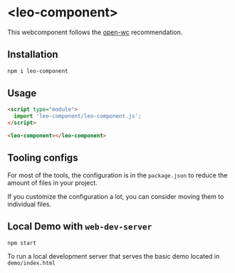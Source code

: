 # \<leo-component>

This webcomponent follows the [open-wc](https://github.com/open-wc/open-wc) recommendation.

## Installation

```bash
npm i leo-component
```

## Usage

```html
<script type="module">
  import 'leo-component/leo-component.js';
</script>

<leo-component></leo-component>
```



## Tooling configs

For most of the tools, the configuration is in the `package.json` to reduce the amount of files in your project.

If you customize the configuration a lot, you can consider moving them to individual files.

## Local Demo with `web-dev-server`

```bash
npm start
```

To run a local development server that serves the basic demo located in `demo/index.html`
